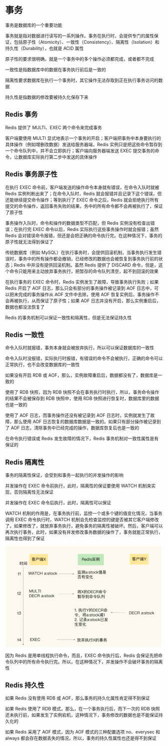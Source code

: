 # 事务

事务是数据库的一个重要功能

事务就是指对数据进行读写的一系列操作。事务在执行时，会提供专门的属性保证，包括原子性（Atomicity）、一致性（Consistency）、隔离性（Isolation）和持久性（Durability），也就是 ACID 属性

原子性的要求很明确，就是一个事务中的多个操作必须都完成，或者都不完成

一致性是指数据库中的数据在事务执行前后是一致的

隔离性要求数据库在执行一个事务时，其它操作无法存取到正在执行事务访问的数据

持久性是指数据的修改要被持久化保存下来

## Redis 事务

Redis 提供了 MULTI、EXEC 两个命令来完成事务

客户端要使用 MULTI 显式地表示一个事务的开启；客户端把事务中本身要执行的具体操作（例如增删改数据）发送给服务器端，Redis 实例只是把这些命令暂存到一个命令队列中，并不会立即执行；客户端向服务器端发送 EXEC 提交事务的命令，让数据库实际执行第二步中发送的具体操作

## Redis 事务原子性

在执行 EXEC 命令前，客户端发送的操作命令本身就有错误，在命令入队时就被 Redis 实例判断出来了；在命令入队时，Redis 就会报错并且记录下这个错误，但还能继续提交命令操作；等到执行了 EXEC 命令之后，Redis 就会拒绝执行所有提交的命令操作，返回事务失败的结果，务中的所有命令都不会再被执行了，保证了原子性

事务操作入队时，命令和操作的数据类型不匹配，但 Redis 实例没有检查出错误；在执行完 EXEC 命令以后，Redis 实际执行这些事务操作时就会报错；虽然 Redis 会对错误命令报错，但还是会把正确的命令执行完。在这种情况下，事务的原子性就无法得到保证了

传统数据库（例如 MySQL）在执行事务时，会提供回滚机制，当事务执行发生错误时，事务中的所有操作都会撤销，已经修改的数据也会被恢复到事务执行前的状态；Redis 中并没有提供回滚机制。虽然 Redis 提供了 DISCARD 命令，但是，这个命令只能用来主动放弃事务执行，把暂存的命令队列清空，起不到回滚的效果

在执行事务的 EXEC 命令时，Redis 实例发生了故障，导致事务执行失败；如果 Redis 开启了 AOF 日志，那么只会有部分的事务操作被记录到 AOF 日志中，可以把未完成的事务操作从 AOF 文件中去除，使用 AOF 恢复实例后，事务操作不会再被执行，从而保证了原子性；如果 AOF 日志并没有开启，那么实例重启后，数据也都没法恢复了

Redis 的事务机制可以保证一致性和隔离性，但是无法保证持久性

## Redis 一致性

命令入队时就报错，事务本身就会被放弃执行，所以可以保证数据库的一致性

命令入队时没报错，实际执行时报错，有错误的命令不会被执行，正确的命令可以正常执行，也不会改变数据库的一致性

如果没有开启 RDB 或 AOF，那么，实例故障重启后，数据都没有了，数据库是一致的

使用了 RDB 快照，因为 RDB 快照不会在事务执行时执行，所以，事务命令操作的结果不会被保存到 RDB 快照中，使用 RDB 快照进行恢复时，数据库里的数据也是一致的

使用了 AOF 日志，而事务操作还没有被记录到 AOF 日志时，实例就发生了故障，那么使用 AOF 日志恢复的数据库数据是一致的。如果只有部分操作被记录到了 AOF 日志，清除事务中已经完成的操作，数据库恢复后也是一致的

在命令执行错误或 Redis 发生故障的情况下，Redis 事务机制对一致性属性是有保证的

## Redis 隔离性

事务的隔离性保证，会受到和事务一起执行的并发操作的影响

并发操作在 EXEC 命令前执行，此时，隔离性的保证要使用 WATCH 机制来实现，否则隔离性无法保证

并发操作在 EXEC 命令后执行，此时，隔离性可以保证

WATCH 机制的作用是，在事务执行前，监控一个或多个键的值变化情况，当事务调用 EXEC 命令执行时，WATCH 机制会先检查监控的键是否被其它客户端修改了。如果修改了，就放弃事务执行，避免事务的隔离性被破坏。然后，客户端可以再次执行事务，此时，如果没有并发修改事务数据的操作了，事务就能正常执行，隔离性也得到了保证

![](../../Picture/Database/Redis/acid/01.png)

因为 Redis 是用单线程执行命令，而且，EXEC 命令执行后，Redis 会保证先把命令队列中的所有命令执行完。所以，在这种情况下，并发操作不会破坏事务的隔离性

## Redis 持久性

如果 Redis 没有使用 RDB 或 AOF，那么事务的持久化属性肯定得不到保证

如果 Redis 使用了 RDB 模式，那么，在一个事务执行后，而下一次的 RDB 快照还未执行前，如果发生了实例宕机，这种情况下，事务修改的数据也是不能保证持久化的

如果 Redis 采用了 AOF 模式，因为 AOF 模式的三种配置选项 no、everysec 和 always 都会存在数据丢失的情况，所以，事务的持久性属性也还是得不到保证